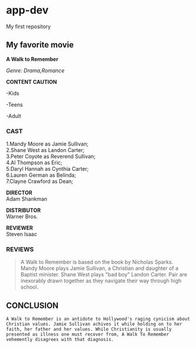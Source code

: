 # app-dev
My first repository

## My favorite movie
**A Walk to Remember**

*Genre: Drama,Romance*

**CONTENT CAUTION**

-Kids

-Teens

-Adult

### CAST

1.Mandy Moore as Jamie Sullivan;            
2.Shane West as Landon Carter;              
3.Peter Coyote as Reverend Sullivan;        
4.Al Thompson as Eric;                                         
5.Daryl Hannah as Cynthia Carter;          
6.Lauren German as Belinda;                
7.Clayne Crawford as Dean;

**DIRECTOR**                               
Adam Shankman

**DISTRIBUTOR**                            
Warner Bros.

**REVIEWER**                               
Steven Isaac

### REVIEWS
>A Walk to Remember is based on the book by Nicholas Sparks. Mandy Moore plays Jamie Sullivan, a Christian and daughter of a Baptist minister. Shane West plays "bad boy" Landon Carter. Pair are inexorably drawn together as they navigate their way through high school.

## CONCLUSION

`A Walk to Remember is an antidote to Hollywood's raging cynicism about Christian values. Jamie Sullivan achives it while holding on to her faith, her father and her values. While Christianity is usually presented as illness one must recover from, A Walk To Remember vehemently disagrees with that diagnosis.`
